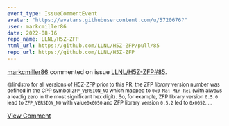 ```yaml
---
event_type: IssueCommentEvent
avatar: "https://avatars.githubusercontent.com/u/5720676?"
user: markcmiller86
date: 2022-08-16
repo_name: LLNL/H5Z-ZFP
html_url: https://github.com/LLNL/H5Z-ZFP/pull/85
repo_url: https://github.com/LLNL/H5Z-ZFP
---
```


<a href='https://github.com/markcmiller86' target='_blank'>markcmiller86</a> commented on issue <a href='https://github.com/LLNL/H5Z-ZFP/pull/85' target='_blank'>LLNL/H5Z-ZFP#85</a>.

<small>@lindstro for all versions of H5Z-ZFP prior to this PR, the ZFP *library* version number was defined in the CPP symbol `ZFP_VERSION_NO` which mapped to `0x0 Maj Min Rel` (with always a leadig zero in the most significant hex digit). So, for example, ZFP library version `0.5.0` lead to `ZFP_VERSION_NO` with value`0x0050` and ZFP library version `0.5.2` led to `0x0052`....</small>

<a href='https://github.com/LLNL/H5Z-ZFP/pull/85' target='_blank'>View Comment</a>
